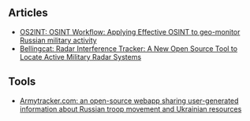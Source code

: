 ## Articles
* [OS2INT: OSINT Workflow: Applying Effective OSINT to geo-monitor Russian military activity](https://os2int.com/toolbox/applying-effective-osint-to-geo-monitor-russian-military-activity/)
* [Bellingcat: Radar Interference Tracker: A New Open Source Tool to Locate Active Military Radar Systems](https://www.bellingcat.com/resources/2022/02/11/radar-interference-tracker-a-new-open-source-tool-to-locate-active-military-radar-systems/)

## Tools
* [Armytracker.com: an open-source webapp sharing user-generated information about Russian troop movement and Ukrainian resources](https://armytracker.com/)